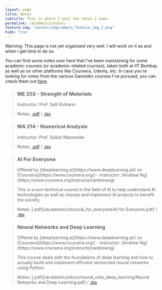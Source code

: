 ```yaml
---
layout: page
title: Notes
subtitle: This is where I post the notes I make
permalink: /academics/notes/
feature-img: "assets/img/sample_feature_img_2.png"
hide: true
---
```


Warning: This page is not yet organised very well. I will work on it as and when I get time to do so.

You can find some notes over here that I've been maintaining for some academic courses (or academic-related courses), taken both at IIT Bombay as well as on other platforms like Coursera, Udemy, etc. In case you're looking for notes from the various Gamedev courses I've pursued, you can check them out [here](/gamedev/courses/).

> <h3>ME 202 - Strength of Materials</h3>
> Instructor: Prof. Salil Kulkarni
>
> Notes: [.pdf](/academics/docs/me202/me202notes.pdf) / [.tex](https://github.com/omprabhu31/omprabhu31.github.io/blob/master/academics/docs/me202/me202notes.tex)

> <h3>MA 214 - Numerical Analysis</h3>
> Instructor: Prof. Saikat Mazumdar
>
> Notes: [.pdf](/academics/docs/ma214/ma214notes.pdf) / [.tex](https://github.com/omprabhu31/omprabhu31.github.io/blob/master/academics/docs/ma214/ma214notes.tex)

> <h3>AI For Everyone</h3>
> Offered by [deeplearning.ai](https://www.deeplearning.ai/) on [Coursera](https://www.coursera.org/)  -  Instructor: [Andrew Ng](https://www.coursera.org/instructor/andrewng)
>
> This is a non-technical course in the field of AI to help understand AI technologies as well as choose and implement AI projects to benefit the society.
>
> Notes: [.pdf](/academics/docs/ai_for_everyone/AI for Everyone.pdf) / [.tex](https://github.com/omprabhu31/omprabhu31.github.io/blob/master/academics/docs/ai_for_everyone/AI%20for%20Everyone.tex)

> <h3>Neural Networks and Deep Learning</h3>
> Offered by [deeplearning.ai](https://www.deeplearning.ai/) on [Coursera](https://www.coursera.org/)  -  Instructor: [Andrew Ng](https://www.coursera.org/instructor/andrewng)
>
> This course deals with the foundations of deep learning and how to actually build and implement efficient vectorized neural networks using Python.
>
> Notes: [.pdf](/academics/docs/neural_nets_deep_learning/Neural Networks and Deep Learning.pdf) / [.tex](https://github.com/omprabhu31/omprabhu31.github.io/blob/master/academics/docs/neural_nets_deep_learning/Neural%20Networks%20and%20Deep%20Learning.tex)